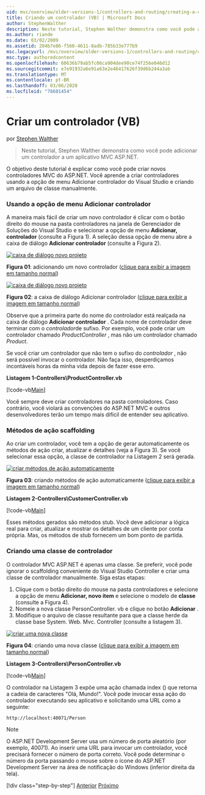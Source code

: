 ```yaml
---
uid: mvc/overview/older-versions-1/controllers-and-routing/creating-a-controller-vb
title: Criando um controlador (VB) | Microsoft Docs
author: StephenWalther
description: Neste tutorial, Stephen Walther demonstra como você pode adicionar um controlador a um aplicativo MVC ASP.NET.
ms.author: riande
ms.date: 03/02/2009
ms.assetid: 204b7e86-f560-4611-8adb-785b33e777b9
msc.legacyurl: /mvc/overview/older-versions-1/controllers-and-routing/creating-a-controller-vb
msc.type: authoredcontent
ms.openlocfilehash: 60636b79ab5fc06ca904dee90ce74f256e046d12
ms.sourcegitcommit: e7e91932a6e91a63e2e46417626f39d6b244a3ab
ms.translationtype: MT
ms.contentlocale: pt-BR
ms.lasthandoff: 03/06/2020
ms.locfileid: "78601454"
---
```

# <a name="creating-a-controller-vb"></a>Criar um controlador (VB)

por [Stephen Walther](https://github.com/StephenWalther)

> Neste tutorial, Stephen Walther demonstra como você pode adicionar um controlador a um aplicativo MVC ASP.NET.

O objetivo deste tutorial é explicar como você pode criar novos controladores MVC do ASP.NET. Você aprende a criar controladores usando a opção de menu Adicionar controlador do Visual Studio e criando um arquivo de classe manualmente.

### <a name="using-the-add-controller-menu-option"></a>Usando a opção de menu Adicionar controlador

A maneira mais fácil de criar um novo controlador é clicar com o botão direito do mouse na pasta controladores na janela de Gerenciador de Soluções do Visual Studio e selecionar a opção de menu **Adicionar, controlador** (consulte a Figura 1). A seleção dessa opção de menu abre a caixa de diálogo **Adicionar controlador** (consulte a Figura 2).

[![caixa de diálogo novo projeto](creating-a-controller-vb/_static/image1.jpg)](creating-a-controller-vb/_static/image1.png)

**Figura 01**: adicionando um novo controlador ([clique para exibir a imagem em tamanho normal](creating-a-controller-vb/_static/image2.png))

[![caixa de diálogo novo projeto](creating-a-controller-vb/_static/image2.jpg)](creating-a-controller-vb/_static/image3.png)

**Figura 02**: a caixa de diálogo Adicionar controlador ([clique para exibir a imagem em tamanho normal](creating-a-controller-vb/_static/image4.png))

Observe que a primeira parte do nome do controlador está realçada na caixa de diálogo **Adicionar controlador** . Cada nome de controlador deve terminar com o *controlador*de sufixo. Por exemplo, você pode criar um controlador chamado *ProductController* , mas não um controlador chamado *Product*.

Se você criar um controlador que não tem o sufixo do *controlador* , não será possível invocar o controlador. Não faça isso, desperdiçamos incontáveis horas da minha vida depois de fazer esse erro.

**Listagem 1-Controllers\ProductController.vb**

[!code-vb[Main](creating-a-controller-vb/samples/sample1.vb)]

Você sempre deve criar controladores na pasta controladores. Caso contrário, você violará as convenções do ASP.NET MVC e outros desenvolvedores terão um tempo mais difícil de entender seu aplicativo.

### <a name="scaffolding-action-methods"></a>Métodos de ação scaffolding

Ao criar um controlador, você tem a opção de gerar automaticamente os métodos de ação criar, atualizar e detalhes (veja a Figura 3). Se você selecionar essa opção, a classe de controlador na Listagem 2 será gerada.

[![criar métodos de ação automaticamente](creating-a-controller-vb/_static/image3.jpg)](creating-a-controller-vb/_static/image5.png)

**Figura 03**: criando métodos de ação automaticamente ([clique para exibir a imagem em tamanho normal](creating-a-controller-vb/_static/image6.png))

**Listagem 2-Controllers\CustomerController.vb**

[!code-vb[Main](creating-a-controller-vb/samples/sample2.vb)]

Esses métodos gerados são métodos stub. Você deve adicionar a lógica real para criar, atualizar e mostrar os detalhes de um cliente por conta própria. Mas, os métodos de stub fornecem um bom ponto de partida.

### <a name="creating-a-controller-class"></a>Criando uma classe de controlador

O controlador MVC ASP.NET é apenas uma classe. Se preferir, você pode ignorar o scaffolding conveniente do Visual Studio Controller e criar uma classe de controlador manualmente. Siga estas etapas:

1. Clique com o botão direito do mouse na pasta controladores e selecione a opção de menu **Adicionar, novo item** e selecione o modelo de **classe** (consulte a Figura 4).
2. Nomeie a nova classe PersonController. vb e clique no botão **Adicionar** .
3. Modifique o arquivo de classe resultante para que a classe herde da classe base System. Web. Mvc. Controller (consulte a listagem 3).

[![criar uma nova classe](creating-a-controller-vb/_static/image4.jpg)](creating-a-controller-vb/_static/image7.png)

**Figura 04**: criando uma nova classe ([clique para exibir a imagem em tamanho normal](creating-a-controller-vb/_static/image8.png))

**Listagem 3-Controllers\PersonController.vb**

[!code-vb[Main](creating-a-controller-vb/samples/sample3.vb)]

O controlador na Listagem 3 expõe uma ação chamada index () que retorna a cadeia de caracteres "Olá, Mundo!". Você pode invocar essa ação do controlador executando seu aplicativo e solicitando uma URL como a seguinte:

`http://localhost:40071/Person`

> [!NOTE]
> 
> O ASP.NET Development Server usa um número de porta aleatório (por exemplo, 40071). Ao inserir uma URL para invocar um controlador, você precisará fornecer o número de porta correto. Você pode determinar o número da porta passando o mouse sobre o ícone do ASP.NET Development Server na área de notificação do Windows (inferior direita da tela).
> 
> [!div class="step-by-step"]
> [Anterior](adding-dynamic-content-to-a-cached-page-vb.md)
> [Próximo](creating-an-action-vb.md)
